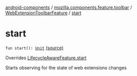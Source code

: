 [android-components](../../index.md) / [mozilla.components.feature.toolbar](../index.md) / [WebExtensionToolbarFeature](index.md) / [start](./start.md)

# start

`fun start(): `[`Unit`](https://kotlinlang.org/api/latest/jvm/stdlib/kotlin/-unit/index.html) [(source)](https://github.com/mozilla-mobile/android-components/blob/master/components/feature/toolbar/src/main/java/mozilla/components/feature/toolbar/WebExtensionToolbarFeature.kt#L40)

Overrides [LifecycleAwareFeature.start](../../mozilla.components.support.base.feature/-lifecycle-aware-feature/start.md)

Starts observing for the state of web extensions changes

